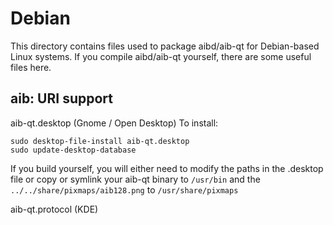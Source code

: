 
Debian
====================
This directory contains files used to package aibd/aib-qt
for Debian-based Linux systems. If you compile aibd/aib-qt yourself, there are some useful files here.

## aib: URI support ##


aib-qt.desktop  (Gnome / Open Desktop)
To install:

	sudo desktop-file-install aib-qt.desktop
	sudo update-desktop-database

If you build yourself, you will either need to modify the paths in
the .desktop file or copy or symlink your aib-qt binary to `/usr/bin`
and the `../../share/pixmaps/aib128.png` to `/usr/share/pixmaps`

aib-qt.protocol (KDE)


